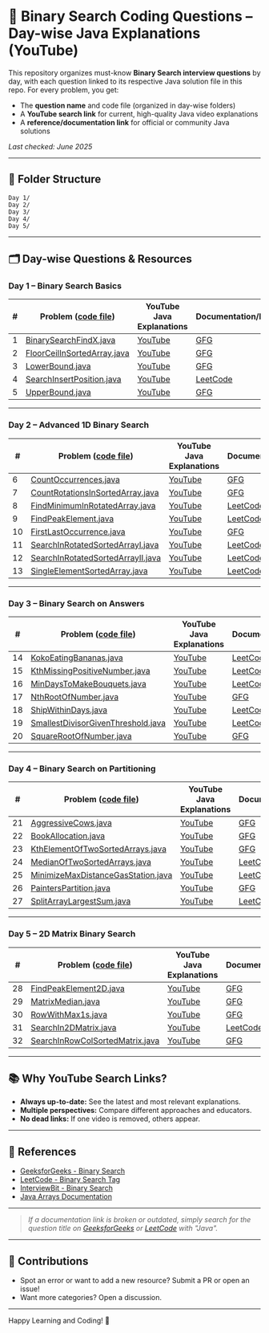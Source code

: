 # 🔎 Binary Search Coding Questions – Day-wise Java Explanations (YouTube)

This repository organizes must-know **Binary Search interview questions** by day, with each question linked to its respective Java solution file in this repo. For every problem, you get:

- The **question name** and code file (organized in day-wise folders)
- A **YouTube search link** for current, high-quality Java video explanations
- A **reference/documentation link** for official or community Java solutions

_Last checked: June 2025_

---

## 📁 Folder Structure

```
Day 1/
Day 2/
Day 3/
Day 4/
Day 5/
```

---

## 🗂️ Day-wise Questions & Resources

### Day 1 – Binary Search Basics

| # | Problem ([code file](#)) | YouTube Java Explanations | Documentation/Reference |
|---|--------------------------|--------------------------|------------------------|
| 1 | [BinarySearchFindX.java](https://github.com/sinha-19/Binary-Search-Important-Coding-Questions/blob/master/Day%201/BinarySearchFindX.java) | [YouTube](https://www.youtube.com/results?search_query=binary+search+java) | [GFG](https://www.geeksforgeeks.org/binary-search/) |
| 2 | [FloorCeilInSortedArray.java](https://github.com/sinha-19/Binary-Search-Important-Coding-Questions/blob/master/Day%201/FloorCeilInSortedArray.java) | [YouTube](https://www.youtube.com/results?search_query=floor+and+ceil+in+sorted+array+java) | [GFG](https://www.geeksforgeeks.org/floor-and-ceil-in-a-sorted-array/) |
| 3 | [LowerBound.java](https://github.com/sinha-19/Binary-Search-Important-Coding-Questions/blob/master/Day%201/LowerBound.java) | [YouTube](https://www.youtube.com/results?search_query=lower+bound+in+array+java) | [GFG](https://www.geeksforgeeks.org/implement-lower-bound-in-binary-search/) |
| 4 | [SearchInsertPosition.java](https://github.com/sinha-19/Binary-Search-Important-Coding-Questions/blob/master/Day%201/SearchInsertPosition.java) | [YouTube](https://www.youtube.com/results?search_query=search+insert+position+java) | [LeetCode](https://leetcode.com/problems/search-insert-position/solutions/12772/binary-search-java/) |
| 5 | [UpperBound.java](https://github.com/sinha-19/Binary-Search-Important-Coding-Questions/blob/master/Day%201/UpperBound.java) | [YouTube](https://www.youtube.com/results?search_query=upper+bound+in+array+java) | [GFG](https://www.geeksforgeeks.org/implement-upper-bound-binary-search/) |

---

### Day 2 – Advanced 1D Binary Search

| # | Problem ([code file](#)) | YouTube Java Explanations | Documentation/Reference |
|---|--------------------------|--------------------------|------------------------|
| 6 | [CountOccurrences.java](https://github.com/sinha-19/Binary-Search-Important-Coding-Questions/blob/master/Day%202/CountOccurrences.java) | [YouTube](https://www.youtube.com/results?search_query=count+occurrences+in+sorted+array+java) | [GFG](https://www.geeksforgeeks.org/count-number-of-occurrences-or-frequency-in-a-sorted-array/) |
| 7 | [CountRotationsInSortedArray.java](https://github.com/sinha-19/Binary-Search-Important-Coding-Questions/blob/master/Day%202/CountRotationsInSortedArray.java) | [YouTube](https://www.youtube.com/results?search_query=count+rotations+in+sorted+array+java) | [GFG](https://www.geeksforgeeks.org/find-rotation-count-rotated-sorted-array/) |
| 8 | [FindMinimumInRotatedArray.java](https://github.com/sinha-19/Binary-Search-Important-Coding-Questions/blob/master/Day%202/FindMinimumInRotatedArray.java) | [YouTube](https://www.youtube.com/results?search_query=find+minimum+in+rotated+sorted+array+java) | [LeetCode](https://leetcode.com/problems/find-minimum-in-rotated-sorted-array/solutions/48712/java-binary-search-solution/) |
| 9 | [FindPeakElement.java](https://github.com/sinha-19/Binary-Search-Important-Coding-Questions/blob/master/Day%202/FindPeakElement.java) | [YouTube](https://www.youtube.com/results?search_query=find+peak+element+java) | [LeetCode](https://leetcode.com/problems/find-peak-element/solutions/1290604/java-binary-search-solution/) |
| 10 | [FirstLastOccurrence.java](https://github.com/sinha-19/Binary-Search-Important-Coding-Questions/blob/master/Day%202/FirstLastOccurrence.java) | [YouTube](https://www.youtube.com/results?search_query=first+and+last+occurrence+in+sorted+array+java) | [GFG](https://www.geeksforgeeks.org/find-first-and-last-positions-of-an-element-in-a-sorted-array/) |
| 11 | [SearchInRotatedSortedArrayI.java](https://github.com/sinha-19/Binary-Search-Important-Coding-Questions/blob/master/Day%202/SearchInRotatedSortedArrayI.java) | [YouTube](https://www.youtube.com/results?search_query=search+in+rotated+sorted+array+java) | [LeetCode](https://leetcode.com/problems/search-in-rotated-sorted-array/solutions/14436/java-binary-search-solution/) |
| 12 | [SearchInRotatedSortedArrayII.java](https://github.com/sinha-19/Binary-Search-Important-Coding-Questions/blob/master/Day%202/SearchInRotatedSortedArrayII.java) | [YouTube](https://www.youtube.com/results?search_query=search+in+rotated+sorted+array+ii+java) | [LeetCode](https://leetcode.com/problems/search-in-rotated-sorted-array-ii/solutions/28199/concise-binary-search-solution/) |
| 13 | [SingleElementSortedArray.java](https://github.com/sinha-19/Binary-Search-Important-Coding-Questions/blob/master/Day%202/SingleElementSortedArray.java) | [YouTube](https://www.youtube.com/results?search_query=single+element+in+sorted+array+java) | [LeetCode](https://leetcode.com/problems/single-element-in-a-sorted-array/solutions/317748/java-binary-search-solution/) |

---

### Day 3 – Binary Search on Answers

| # | Problem ([code file](#)) | YouTube Java Explanations | Documentation/Reference |
|---|--------------------------|--------------------------|------------------------|
| 14 | [KokoEatingBananas.java](https://github.com/sinha-19/Binary-Search-Important-Coding-Questions/blob/master/Day%203/KokoEatingBananas.java) | [YouTube](https://www.youtube.com/results?search_query=koko+eating+bananas+java) | [LeetCode](https://leetcode.com/problems/koko-eating-bananas/solutions/346301/java-binary-search-solution/) |
| 15 | [KthMissingPositiveNumber.java](https://github.com/sinha-19/Binary-Search-Important-Coding-Questions/blob/master/Day%203/KthMissingPositiveNumber.java) | [YouTube](https://www.youtube.com/results?search_query=kth+missing+positive+number+java) | [LeetCode](https://leetcode.com/problems/kth-missing-positive-number/solutions/1093167/java-two-methods-binary-search/) |
| 16 | [MinDaysToMakeBouquets.java](https://github.com/sinha-19/Binary-Search-Important-Coding-Questions/blob/master/Day%203/MinDaysToMakeBouquets.java) | [YouTube](https://www.youtube.com/results?search_query=min+days+to+make+bouquets+java) | [LeetCode](https://leetcode.com/problems/minimum-number-of-days-to-make-m-bouquets/solutions/1232290/java-binary-search/) |
| 17 | [NthRootOfNumber.java](https://github.com/sinha-19/Binary-Search-Important-Coding-Questions/blob/master/Day%203/NthRootOfNumber.java) | [YouTube](https://www.youtube.com/results?search_query=nth+root+of+number+java) | [GFG](https://www.geeksforgeeks.org/find-nth-root-number-using-binary-search/) |
| 18 | [ShipWithinDays.java](https://github.com/sinha-19/Binary-Search-Important-Coding-Questions/blob/master/Day%203/ShipWithinDays.java) | [YouTube](https://www.youtube.com/results?search_query=ship+packages+within+d+days+java) | [LeetCode](https://leetcode.com/problems/capacity-to-ship-packages-within-d-days/solutions/1216780/java-binary-search-solution/) |
| 19 | [SmallestDivisorGivenThreshold.java](https://github.com/sinha-19/Binary-Search-Important-Coding-Questions/blob/master/Day%203/SmallestDivisorGivenThreshold.java) | [YouTube](https://www.youtube.com/results?search_query=smallest+divisor+given+threshold+java) | [LeetCode](https://leetcode.com/problems/find-the-smallest-divisor-given-a-threshold/solutions/519204/java-binary-search/) |
| 20 | [SquareRootOfNumber.java](https://github.com/sinha-19/Binary-Search-Important-Coding-Questions/blob/master/Day%203/SquareRootOfNumber.java) | [YouTube](https://www.youtube.com/results?search_query=square+root+of+number+java) | [GFG](https://www.geeksforgeeks.org/binary-search-method-for-finding-square-root/) |

---

### Day 4 – Binary Search on Partitioning

| # | Problem ([code file](#)) | YouTube Java Explanations | Documentation/Reference |
|---|--------------------------|--------------------------|------------------------|
| 21 | [AggressiveCows.java](https://github.com/sinha-19/Binary-Search-Important-Coding-Questions/blob/master/Day%204/AggressiveCows.java) | [YouTube](https://www.youtube.com/results?search_query=aggressive+cows+problem+java) | [GFG](https://www.geeksforgeeks.org/aggressive-cows-problem/) |
| 22 | [BookAllocation.java](https://github.com/sinha-19/Binary-Search-Important-Coding-Questions/blob/master/Day%204/BookAllocation.java) | [YouTube](https://www.youtube.com/results?search_query=book+allocation+problem+java) | [GFG](https://www.geeksforgeeks.org/allocate-minimum-number-pages/) |
| 23 | [KthElementOfTwoSortedArrays.java](https://github.com/sinha-19/Binary-Search-Important-Coding-Questions/blob/master/Day%204/KthElementOfTwoSortedArrays.java) | [YouTube](https://www.youtube.com/results?search_query=kth+element+of+two+sorted+arrays+java) | [GFG](https://www.geeksforgeeks.org/k-th-element-two-sorted-arrays/) |
| 24 | [MedianOfTwoSortedArrays.java](https://github.com/sinha-19/Binary-Search-Important-Coding-Questions/blob/master/Day%204/MedianOfTwoSortedArrays.java) | [YouTube](https://www.youtube.com/results?search_query=median+of+two+sorted+arrays+java) | [LeetCode](https://leetcode.com/problems/median-of-two-sorted-arrays/solutions/2471/java-clean-code-with-o-log-min-m-n/) |
| 25 | [MinimizeMaxDistanceGasStation.java](https://github.com/sinha-19/Binary-Search-Important-Coding-Questions/blob/master/Day%204/MinimizeMaxDistanceGasStation.java) | [YouTube](https://www.youtube.com/results?search_query=minimize+maximum+distance+to+gas+station+java) | [LeetCode](https://leetcode.com/problems/minimize-max-distance-to-gas-station/solutions/168514/c-java-binary-search/) |
| 26 | [PaintersPartition.java](https://github.com/sinha-19/Binary-Search-Important-Coding-Questions/blob/master/Day%204/PaintersPartition.java) | [YouTube](https://www.youtube.com/results?search_query=painters+partition+problem+java) | [GFG](https://www.geeksforgeeks.org/painters-partition-problem/) |
| 27 | [SplitArrayLargestSum.java](https://github.com/sinha-19/Binary-Search-Important-Coding-Questions/blob/master/Day%204/SplitArrayLargestSum.java) | [YouTube](https://www.youtube.com/results?search_query=split+array+largest+sum+java) | [LeetCode](https://leetcode.com/problems/split-array-largest-sum/solutions/89817/java-binary-search-solution/) |

---

### Day 5 – 2D Matrix Binary Search

| # | Problem ([code file](#)) | YouTube Java Explanations | Documentation/Reference |
|---|--------------------------|--------------------------|------------------------|
| 28 | [FindPeakElement2D.java](https://github.com/sinha-19/Binary-Search-Important-Coding-Questions/blob/master/Day%205/FindPeakElement2D.java) | [YouTube](https://www.youtube.com/results?search_query=find+peak+element+2d+matrix+java) | [GFG](https://www.geeksforgeeks.org/find-peak-element-2d-array/) |
| 29 | [MatrixMedian.java](https://github.com/sinha-19/Binary-Search-Important-Coding-Questions/blob/master/Day%205/MatrixMedian.java) | [YouTube](https://www.youtube.com/results?search_query=median+of+matrix+java) | [GFG](https://www.geeksforgeeks.org/find-median-row-wise-sorted-matrix/) |
| 30 | [RowWithMax1s.java](https://github.com/sinha-19/Binary-Search-Important-Coding-Questions/blob/master/Day%205/RowWithMax1s.java) | [YouTube](https://www.youtube.com/results?search_query=row+with+maximum+1s+in+matrix+java) | [GFG](https://www.geeksforgeeks.org/find-the-row-with-maximum-number-of-1s/) |
| 31 | [SearchIn2DMatrix.java](https://github.com/sinha-19/Binary-Search-Important-Coding-Questions/blob/master/Day%205/SearchIn2DMatrix.java) | [YouTube](https://www.youtube.com/results?search_query=search+in+2d+matrix+java) | [LeetCode](https://leetcode.com/problems/search-a-2d-matrix/solutions/26211/java-python-binary-search-clean-code/) |
| 32 | [SearchInRowColSortedMatrix.java](https://github.com/sinha-19/Binary-Search-Important-Coding-Questions/blob/master/Day%205/SearchInRowColSortedMatrix.java) | [YouTube](https://www.youtube.com/results?search_query=search+in+row+and+column+wise+sorted+matrix+java) | [GFG](https://www.geeksforgeeks.org/search-in-row-wise-and-column-wise-sorted-matrix/) |

---

## 📚 Why YouTube Search Links?

- **Always up-to-date:** See the latest and most relevant explanations.
- **Multiple perspectives:** Compare different approaches and educators.
- **No dead links:** If one video is removed, others appear.

---

## 📖 References

- [GeeksforGeeks - Binary Search](https://www.geeksforgeeks.org/binary-search/)
- [LeetCode - Binary Search Tag](https://leetcode.com/tag/binary-search/)
- [InterviewBit - Binary Search](https://www.interviewbit.com/courses/programming/topics/binary-search/)
- [Java Arrays Documentation](https://docs.oracle.com/javase/tutorial/java/nutsandbolts/arrays.html)

---

> _If a documentation link is broken or outdated, simply search for the question title on [GeeksforGeeks](https://www.geeksforgeeks.org/) or [LeetCode](https://leetcode.com/) with "Java"._

---

## 🤝 Contributions

- Spot an error or want to add a new resource? Submit a PR or open an issue!
- Want more categories? Open a discussion.

---

Happy Learning and Coding! 🚀
